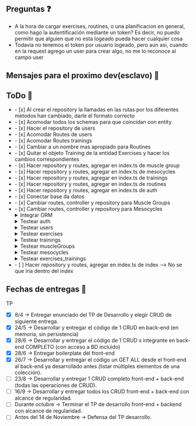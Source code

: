## Preguntas ❓

- A la hora de cargar exercises, routines, o una planificacion en general, como hago la autentificación mediante un token? Es decir, no puedo permitir que alguien que no esta logeado pueda hacer cualquier cosa 
- Todavia no tenemos el token por usuario logeado, pero aun asi, cuando en la request agrego un user para crear algo, no me lo reconoce al campo user

## Mensajes para el proximo dev(esclavo) 📨


## ToDo 📃
<ul> 
<li>- [x] Al crear el repository la llamadas en las rutas por los diferentes metodos han cambiado, darle el formato correcto</li>
<li>- [x] Acomodar todos los schemas para que coincidan con entity</li>
<li>- [x] Hacer el repository de users</li>
<li>- [x] Acomodar Routes de users</li>
<li>- [x] Acomodar Routes trainings</li>
<li>- [x] Cambiar a un nombre mas apropiado para Routines</li>
<li>- [x] Quitar el objeto Training de la entidad Exercises y hacer los cambios correspondientes</li>
<li>- [x] Hacer repository y routes, agregar en index.ts de muscle group</li>
<li>- [x] Hacer repository y routes, agregar en index.ts de mesocycles</li>
<li>- [x] Hacer repository y routes, agregar en index.ts de trainings</li>
<li>- [x] Hacer repository y routes, agregar en index.ts de routines</li>
<li>- [x] Hacer repository y routes, agregar en index.ts de auth</li>
<li>- [x] Conectar base da datos</li>
<li>- [x] Cambiar routes, controller y repository para Muscle Groups</li>
<li>- [x] Cambiar routes, controller y repository para Mesocycles</li>
<details>
    <summary>Integrar ORM</summary>
    <ul>
        <li>- [x] Integrar Auth y Users </li>
        <li>- [ ] Integrar trainings </li>
        <li>- [ ] Integrar mesocycle </li>
        <li>- [x] Integrar trainingsMethods </li>
        <li>- [x] Integrar exercises </li>
        <li>- [x] Integrar MuscleGroups </li>
        <li>- [ ] Integrar exercises_trainings </li>\
    </ul>
</details>
<details>
    <summary>Testear auth</summary>
        <ul>
            <li>- [x] Create/Register </li>
            <li>- [x] Login </li>
            <li>- [x] Logout </li>
            <li>- [x] Protected route </li> 
        </ul>
</details>
<details>
    <summary>Testear users</summary>
        <ul>
            <li>- [x] Get alls</li>
            <li>- [x] Get one </li>
            <li>- [x] Update </li>
            <li>- [x] Delete </li>
        </ul>
</details>
<details>
    <summary>Testear exercises</summary>
        <ul>
            <li>- [x] Get alls</li>
            <li>- [x] Get one </li>
            <li>- [x] Create </li>
            <li>- [x] Update </li>
            <li>- [x] Delete </li>
        </ul> 
    <summary>Testear calisthenics progression</summary>
        <ul>
            <li>- [ ] Get alls</li>
            <li>- [ ] Get one </li>
            <li>- [ ] Create </li>
            <li>- [ ] Update </li>
            <li>- [ ] Delete </li>
        </ul> 
    
</details>
<details>
    <summary>Testear trainings</summary>
        <ul>
            <li>- [ ] Get alls</li>
            <li>- [ ] Get one </li>
            <li>- [ ] Create </li>
            <li>- [ ] Update </li>
            <li>- [ ] Delete </li>
        </ul>
</details>
<details>
    <summary>Testear muscleGroups</summary>
        <ul>
            <li>- [x] Get alls</li>
            <li>- [x] Get one </li>
            <li>- [x] Create </li>
            <li>- [x] Update </li>
            <li>- [x] Delete </li>
        </ul>
</details>
<details>
    <summary>Testear mesocycles</summary>
        <ul>
            <li>- [ ] Get alls</li>
            <li>- [ ] Get one </li>
            <li>- [ ] Create </li>
            <li>- [ ] Update </li>
            <li>- [ ] Delete </li>
        </ul>
</details>
<details>
    <summary>Testear exercises_trainings</summary>
        <ul>
            <li>- [ ] Get alls</li>
            <li>- [ ] Get one </li>
            <li>- [ ] Create </li>
            <li>- [ ] Update </li>
            <li>- [ ] Delete </li>
        </ul>
</details>
<li>- [ ] Hacer repository y routes, agregar en index.ts de index --> No se que íria dentro del index</li>
</ul>

## Fechas de entregas 📅

TP

- [x] 8/4 -> Entregar enunciado del TP de Desarrollo y elegir CRUD de siguiente entrega.
- [x] 24/5 -> Desarrollar y entregar el código de 1 CRUD en back-end (en memoria, sin persistencia)
- [x] 28/6 -> Desarrollar y entregar el código de 1 CRUD x integrante en back-end COMPLETO (con acceso a BD incluido)
- [x] 28/6 -> Entregar boilerplate del front-end
- [x] 26/7 -> Desarrollar y entregar el código un GET ALL desde el front-end al back-end ya desarrollado antes (listar múltiples elementos de una colección).
- [ ] 23/8 -> Desarrollar y entregar 1 CRUD completo front-end + back-end (todas las operaciones de CRUD).
- [ ] 16/9 -> Desarrollar y entregar todos los CRUD front-end + back-end con alcance de regularidad.
- [ ] Durante octubre -> Terminar el TP de desarrollo front-end + backend con alcance de regularidad.
- [ ] Antes del 14 de Noviembre -> Defensa del TP desarrollo.
